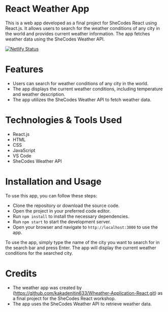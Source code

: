 # React Weather App
This is a web app developed as a final project for SheCodes React using React.js. It allows users to search for the weather conditions of any city in the world and provides current weather information. The app fetches weather data using the SheCodes Weather API.

[![Netlify Status](https://api.netlify.com/api/v1/badges/c411cba3-579b-423e-be98-912d8b641845/deploy-status)](https://app.netlify.com/sites/kakadenitin633/deploys)

# Features
- Users can search for weather conditions of any city in the world.
- The app displays the current weather conditions, including temperature and weather description.
- The app utilizes the SheCodes Weather API to fetch weather data.

# Technologies & Tools Used
- React.js
- HTML
- CSS
- JavaScript
- VS Code
- SheCodes Weather API

# Installation and Usage
To use this app, you can follow these steps:

- Clone the repository or download the source code.
- Open the project in your preferred code editor.
- Run  `npm install` to install the necessary dependencies.
- Run `npm start` to start the development server.
- Open your browser and navigate to `http://localhost:3000` to use the app.

To use the app, simply type the name of the city you want to search for in the search bar and press Enter. The app will display the current weather conditions for the searched city.

# Credits
- The weather app was created by (https://github.com/kakadenitin633/Wheather-Application-React.git) as a final project for the SheCodes React workshop.
- The app uses the SheCodes Weather API to retrieve weather data.

